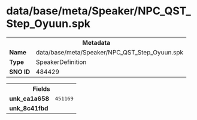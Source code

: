 <h1>data/base/meta/Speaker/NPC_QST_Step_Oyuun.spk</h1><table><tr><th colspan="100%">Metadata</th></tr><tr><td><b>Name</b></td><td>data/base/meta/Speaker/NPC_QST_Step_Oyuun.spk</td></tr><tr><td><b>Type</b></td><td>SpeakerDefinition</td></tr><tr><td><b>SNO ID</b></td><td>484429</td></tr></table>

<table><tr><th colspan="100%">Fields</th></tr><tr><td><b>unk_ca1a658</b></td><td><code>451169</code></td></tr><tr><td><b>unk_8c41fbd</b></td><td></td></tr></table>

